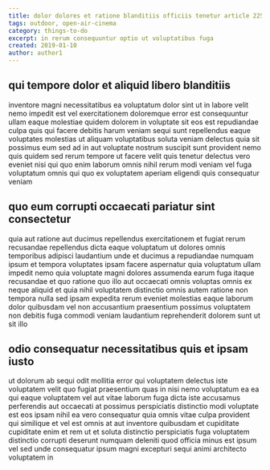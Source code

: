 ```yaml
---
title: dolor dolores et ratione blanditiis officiis tenetur article 2257
tags: outdoor, open-air-cinema
category: things-to-do
excerpt: in rerum consequuntur optio ut voluptatibus fuga
created: 2019-01-10
author: author1
---
```


## qui tempore dolor et aliquid libero blanditiis

inventore magni necessitatibus ea voluptatum dolor sint ut in labore velit nemo impedit est vel exercitationem doloremque error est consequuntur ullam eaque molestiae quidem dolorem in voluptate sit eos est repudiandae culpa quis qui facere debitis harum veniam sequi sunt repellendus eaque voluptates molestias ut aliquam voluptatibus soluta veniam delectus quia sit possimus eum sed ad in aut voluptate nostrum suscipit sunt provident nemo quis quidem sed rerum tempore ut facere velit quis tenetur delectus vero eveniet nisi qui quo enim laborum omnis nihil rerum modi veniam vel fuga voluptatum omnis qui quo ex voluptatem aperiam eligendi quis consequatur veniam

## quo eum corrupti occaecati pariatur sint consectetur

quia aut ratione aut ducimus repellendus exercitationem et fugiat rerum recusandae repellendus dicta eaque voluptatum ut dolores omnis temporibus adipisci laudantium unde et ducimus a repudiandae numquam ipsum et tempora voluptates ipsam facere aspernatur quia voluptatum ullam impedit nemo quia voluptate magni dolores assumenda earum fuga itaque recusandae et quo ratione quo illo aut occaecati omnis voluptas omnis ex neque aliquid et quia nihil voluptatem distinctio omnis autem ratione non tempora nulla sed ipsam expedita rerum eveniet molestias eaque laborum dolor quibusdam vel non accusantium praesentium possimus voluptatem non debitis fuga commodi veniam laudantium reprehenderit dolorem sunt ut sit illo

## odio consequatur necessitatibus quis et ipsam iusto

ut dolorum ab sequi odit mollitia error qui voluptatem delectus iste voluptatem velit quo fugiat praesentium quas in nisi nemo voluptatum ea ea qui eaque voluptatem vel aut vitae laborum fuga dicta iste accusamus perferendis aut occaecati at possimus perspiciatis distinctio modi voluptate est eos ipsam nihil ea vero consequatur quia omnis vitae culpa provident qui similique et vel est omnis at aut inventore quibusdam et cupiditate cupiditate enim et rem ut et soluta distinctio perspiciatis fuga voluptatem distinctio corrupti deserunt numquam deleniti quod officia minus est ipsum vel sed unde consequatur ipsum magni excepturi sequi animi architecto voluptatem in
